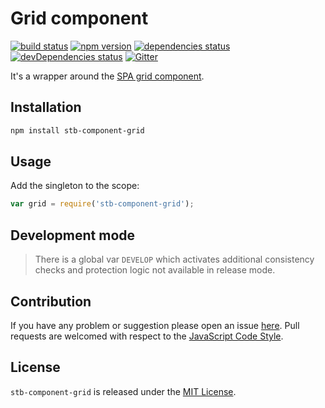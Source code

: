 Grid component
==============

[![build status](https://img.shields.io/travis/stbsdk/component-grid.svg?style=flat-square)](https://travis-ci.org/stbsdk/component-grid)
[![npm version](https://img.shields.io/npm/v/stb-component-grid.svg?style=flat-square)](https://www.npmjs.com/package/stb-component-grid)
[![dependencies status](https://img.shields.io/david/stbsdk/component-grid.svg?style=flat-square)](https://david-dm.org/stbsdk/component-grid)
[![devDependencies status](https://img.shields.io/david/dev/stbsdk/component-grid.svg?style=flat-square)](https://david-dm.org/stbsdk/component-grid?type=dev)
[![Gitter](https://img.shields.io/badge/gitter-join%20chat-blue.svg?style=flat-square)](https://gitter.im/DarkPark/stbsdk)


It's a wrapper around the [SPA grid component](https://github.com/spasdk/component-grid).


## Installation ##

```bash
npm install stb-component-grid
```


## Usage ##

Add the singleton to the scope:

```js
var grid = require('stb-component-grid');
```


## Development mode ##

> There is a global var `DEVELOP` which activates additional consistency checks and protection logic not available in release mode.


## Contribution ##

If you have any problem or suggestion please open an issue [here](https://github.com/stbsdk/component-grid/issues).
Pull requests are welcomed with respect to the [JavaScript Code Style](https://github.com/DarkPark/jscs).


## License ##

`stb-component-grid` is released under the [MIT License](license.md).
